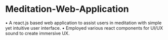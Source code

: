 # Meditation-Web-Application
• A react.js based web application to assist users in meditation with simple yet intuitive user interface. • Employed various react components for UI/UX sound to create immersive UX.
